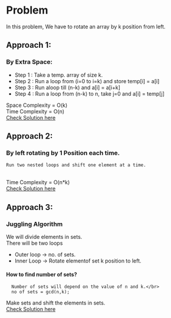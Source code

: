 # Problem
  In this problem, We have to rotate an array by k position from left.
 
## Approach 1:
 ### By Extra Space:
   * Step 1 : Take a temp. array of size k.
   * Step 2 : Run a loop from (i=0 to i=k) and store temp[i] = a[i]
   * Step 3 : Run aloop till (n-k) and a[i] = a[i+k]
   * Step 4 : Run a loop from (n-k) to n, take j=0 and a[i] = temp[j]
    
  Space Complexity = O(k)</br>
  Time Complexity = O(n)
  </br>[Check Solution here](https://github.com/akshatprogrammer/Array-Based-Problems-Day3/blob/main/ArrayK_LeftRotation/ExtraSpace.cpp)
  
## Approach 2:
  ### By left rotating by 1 Position each time.
    Run two nested loops and shift one element at a time.
 </br>Time Complexity = O(n*k)</br>
    [Check Solution here](https://github.com/akshatprogrammer/Array-Based-Problems-Day3/blob/main/ArrayK_LeftRotation/ShiftBy1Pos.cpp)
    
## Approach 3:
  ### Juggling Algorithm 
   We will divide elements in sets.
   </br>
   There will be two loops</br>
   * Outer loop -> no. of sets.
   * Inner Loop -> Rotate elementof set k position to left.</br>
   
   #### How to find number of sets?
      Number of sets will depend on the value of n and k.</br>
      no of sets = gcd(n,k);
   
   Make sets and shift the elements in sets.
   </br>[Check Solution here](https://github.com/akshatprogrammer/Array-Based-Problems-Day3/blob/main/ArrayK_LeftRotation/JugglingAlgo.cpp)
